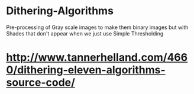 # Dithering-Algorithms
Pre-processing of Gray scale images to make them binary images but with Shades that don't appear when we just use Simple Thresholding


# http://www.tannerhelland.com/4660/dithering-eleven-algorithms-source-code/

